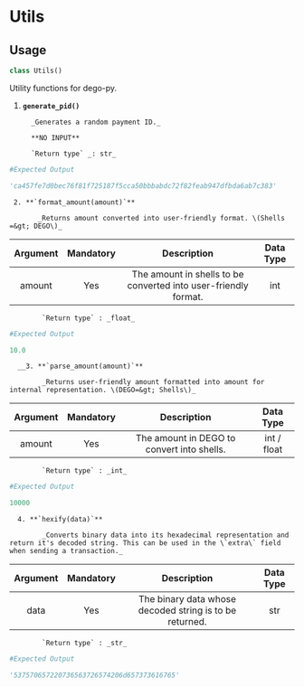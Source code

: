 # Utils

## Usage

```python
class Utils()
```

Utility functions for dego-py.

1. **`generate_pid()`**

         _Generates a random payment ID._

         **NO INPUT**

         `Return type` _: str_

```python
#Expected Output

'ca457fe7d0bec76f81f725187f5cca50bbbabdc72f82feab947dfbda6ab7c383'
```

     2. **`format_amount(amount)`**

           _Returns amount converted into user-friendly format. \(Shells =&gt; DEGO\)_

| Argument | Mandatory | Description | Data Type |
| :---: | :---: | :---: | :---: |
| amount | Yes | The amount in shells to be converted into user-friendly format. | int |

            `Return type` : _float_

```python
#Expected Output

10.0
```

      __3. **`parse_amount(amount)`**

            _Returns user-friendly amount formatted into amount for internal representation. \(DEGO=&gt; Shells\)_

| Argument | Mandatory | Description | Data Type |
| :---: | :---: | :---: | :---: |
| amount | Yes | The amount in DEGO to convert into shells. | int / float |

            `Return type` : _int_

```python
#Expected Output

10000
```

      4. **`hexify(data)`** 

            _Converts binary data into its hexadecimal representation and return it's decoded string. This can be used in the \`extra\` field when sending a transaction._

| Argument | Mandatory | Description | Data Type |
| :---: | :---: | :---: | :---: |
| data | Yes | The binary data whose decoded string is to be returned. | str |

            `Return type` : _str_

```python
#Expected Output

'537570657220736563726574206d657373616765'
```

